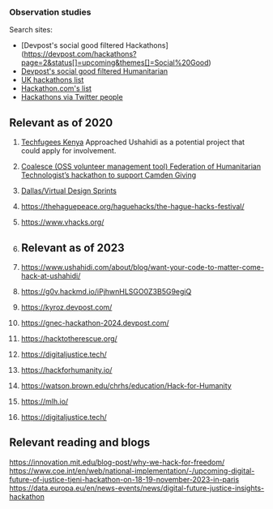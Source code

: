 ### Observation studies

Search sites: 
* [Devpost's social good filtered Hackathons] (https://devpost.com/hackathons?page=2&status[]=upcoming&themes[]=Social%20Good)
* [Devpost's social good filtered Humanitarian](https://devpost.com/hackathons?order_by=deadline&search=humanitarian)
* [UK hackathons list](https://hack.athon.uk/events/list/)
* [Hackathon.com's list](https://www.hackathon.com/online)
* [Hackathons via Twitter people](https://twitter.com/search?q=hackathon&src=typed_query&f=user)

## Relevant as of 2020
1. [Techfugees Kenya](https://twitter.com/TechfugeesK/status/1458399295120580608) Approached Ushahidi as a potential project that could apply for involvement.
2. [Coalesce (OSS volunteer management tool) Federation of Humanitarian Technologist’s hackathon to support Camden Giving](https://www.federationof.tech/hackathon)
3. [Dallas/Virtual Design Sprints](https://medium.com/dallas-design-sprints/virtual-design-sprints-yes-we-can-a4759f23e7e3)
4. https://thehaguepeace.org/haguehacks/the-hague-hacks-festival/
5. https://www.vhacks.org/

5. ## Relevant as of 2023
1. https://www.ushahidi.com/about/blog/want-your-code-to-matter-come-hack-at-ushahidi/
2. https://g0v.hackmd.io/iPjhwnHLSGO0Z3B5G9egiQ
4. https://kyroz.devpost.com/
5. https://gnec-hackathon-2024.devpost.com/
6. https://hacktotherescue.org/
7. https://digitaljustice.tech/
8. https://hackforhumanity.io/
9. https://watson.brown.edu/chrhs/education/Hack-for-Humanity
10. https://mlh.io/
11. https://digitaljustice.tech/

## Relevant reading and blogs

https://innovation.mit.edu/blog-post/why-we-hack-for-freedom/
https://www.coe.int/en/web/national-implementation/-/upcoming-digital-future-of-justice-tjeni-hackathon-on-18-19-november-2023-in-paris
https://data.europa.eu/en/news-events/news/digital-future-justice-insights-hackathon